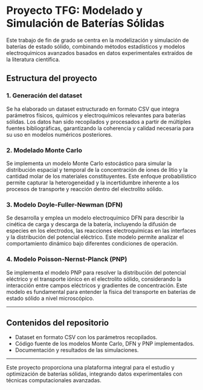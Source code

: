 # Proyecto TFG: Modelado y Simulación de Baterías Sólidas

Este trabajo de fin de grado se centra en la modelización y simulación de baterías de estado sólido, combinando métodos estadísticos y modelos electroquímicos avanzados basados en datos experimentales extraídos de la literatura científica.

## Estructura del proyecto

### 1. Generación del dataset

Se ha elaborado un dataset estructurado en formato CSV que integra parámetros físicos, químicos y electroquímicos relevantes para baterías sólidas. Los datos han sido recopilados y procesados a partir de múltiples fuentes bibliográficas, garantizando la coherencia y calidad necesaria para su uso en modelos numéricos posteriores.

### 2. Modelado Monte Carlo

Se implementa un modelo Monte Carlo estocástico para simular la distribución espacial y temporal de la concentración de iones de litio y la cantidad molar de los materiales constituyentes. Este enfoque probabilístico permite capturar la heterogeneidad y la incertidumbre inherente a los procesos de transporte y reacción dentro del electrolito sólido.

### 3. Modelo Doyle-Fuller-Newman (DFN)

Se desarrolla y emplea un modelo electroquímico DFN para describir la cinética de carga y descarga de la batería, incluyendo la difusión de especies en los electrodos, las reacciones electroquímicas en las interfaces y la distribución del potencial eléctrico. Este modelo permite analizar el comportamiento dinámico bajo diferentes condiciones de operación.

### 4. Modelo Poisson-Nernst-Planck (PNP)

Se implementa el modelo PNP para resolver la distribución del potencial eléctrico y el transporte iónico en el electrolito sólido, considerando la interacción entre campos eléctricos y gradientes de concentración. Este modelo es fundamental para entender la física del transporte en baterías de estado sólido a nivel microscópico.

---

## Contenidos del repositorio

- Dataset en formato CSV con los parámetros recopilados.  
- Código fuente de los modelos Monte Carlo, DFN y PNP implementados.  
- Documentación y resultados de las simulaciones.

---

Este proyecto proporciona una plataforma integral para el estudio y optimización de baterías sólidas, integrando datos experimentales con técnicas computacionales avanzadas.

